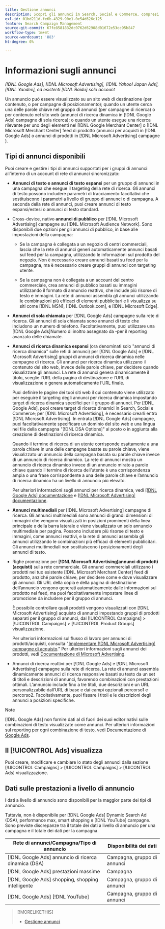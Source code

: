 ```yaml
---
title: Gestione annunci
description: Scopri gli annunci in Search, Social e Commerce, compresi i tipi di annunci disponibili.
exl-id: 01bd211d-fe6b-4329-90e1-0e54d626c125
feature: Search Campaign Management
source-git-commit: 67fe8581832dc0762d62908d01672e53cc95b847
workflow-type: tm+mt
source-wordcount: '883'
ht-degree: 0%

---
```


# Informazioni sugli annunci

*[!DNL Google Ads], [!DNL Microsoft Advertising], [!DNL Yahoo! Japan Ads], [!DNL Yandex], ed esistenti [!DNL Baidu] solo account*

Un annuncio può essere visualizzato su un sito web di destinazione (per contenuto, o per campagne di posizionamento); quando un utente cerca una delle parole chiave nel gruppo di annunci (per campagne di ricerca) o per contenuto nel sito web (annunci di ricerca dinamica in [!DNL Google Ads] campagne di sola ricerca); o quando un utente esegue una ricerca rilevante per uno degli elementi nel [!DNL Google Merchant Center] o [!DNL Microsoft Merchant Center] feed di prodotto (annunci per acquisti in [!DNL Google Ads] o annunci di prodotti in [!DNL Microsoft Advertising] campagne ).

## Tipi di annunci disponibili

Puoi creare e gestire i tipi di annunci supportati per i gruppi di annunci all’interno di un account di rete di annunci sincronizzato:

* **Annunci di testo o annunci di testo espansi** per un gruppo di annunci in una campagna che esegue il targeting della rete di ricerca. Gli annunci di testo possono includere parametri di tracciamento facoltativi che sostituiscono i parametri a livello di gruppo di annunci o di campagna. A seconda della rete di annunci, puoi creare annunci di testo espansi/estesi o annunci di testo standard.

* Cross-device, nativo **annunci di pubblico** per [!DNL Microsoft Advertising] campagne su [!DNL Microsoft Audience Network]. Sono disponibili due opzioni per gli annunci di pubblico, in base alle impostazioni della campagna:

   * Se la campagna è collegata a un negozio di centri commerciali, lascia che la rete di annunci generi automaticamente annunci basati sul feed per la campagna, utilizzando le informazioni sul prodotto del negozio. Non è necessario creare annunci basati su feed per la campagna, ma è necessario creare gruppi di annunci con targeting utente.

   * Se la campagna non è collegata a un account del centro commerciale, crea annunci di pubblico basati su immagini utilizzando il formato di annuncio reattivo, che include più risorse di testo e immagini. La rete di annunci assembla gli annunci utilizzando le combinazioni più efficaci di elementi pubblicitari e li visualizza su siti come [!DNL MSN], [!DNL Outlook.com], e [!DNL Microsoft Edge].

* **Annunci di sola chiamata** per [!DNL Google Ads] campagne sulla rete di ricerca. Gli annunci di sola chiamata sono annunci di testo che includono un numero di telefono. Facoltativamente, puoi utilizzare una [!DNL Google Ads]Numero di inoltro assegnato da -per il reporting avanzato delle chiamate.

* **Annunci di ricerca dinamica espansi** (ora denominati solo &quot;annunci di ricerca dinamica&quot; sulle reti di annunci) per [!DNL Google Ads] e [!DNL Microsoft Advertising] gruppi di annunci di ricerca dinamica nelle campagne di ricerca. Gli annunci per ricerca dinamica utilizzano il contenuto del sito web, invece delle parole chiave, per decidere quando visualizzare gli annunci. La rete di annunci genera dinamicamente il titolo, sceglie l’URL della pagina di destinazione e l’URL di visualizzazione e genera automaticamente l’URL finale.

  Puoi definire le pagine dei tuoi siti web il cui contenuto viene utilizzato per eseguire il targeting degli annunci per ricerca dinamica impostando target di ricerca dinamica specifici per il gruppo di annunci. Per [!DNL Google Ads], puoi creare target di ricerca dinamici in Search, Social e Commerce; per [!DNL Microsoft Advertising], è necessario crearli entro [!DNL Microsoft Advertising]. In entrata [!DNL Google Ads] campagne, puoi facoltativamente specificare un dominio del sito web e una lingua nel file della campagna &quot;[!DNL DSA Options]&quot; al posto o in aggiunta alla creazione di destinazioni di ricerca dinamica.

  Quando il termine di ricerca di un utente corrisponde esattamente a una parola chiave in una delle campagne basate su parole chiave, viene visualizzato un annuncio della campagna basata su parole chiave invece di un annuncio di ricerca dinamico. La rete di annunci mostra un annuncio di ricerca dinamico invece di un annuncio mirato a parole chiave quando il termine di ricerca dell’utente è una corrispondenza ampia o una frase corrispondente a una delle parole chiave e l’annuncio di ricerca dinamico ha un livello di annuncio più elevato.

  Per ulteriori informazioni sugli annunci per ricerca dinamica, vedi [[!DNL Google Ads] documentazione](https://support.google.com/google-ads/answer/2471185) e [[!DNL Microsoft Advertising] documentazione](https://help.ads.microsoft.com/#apex/ads/en/56794).

* **Annunci multimediali** per [!DNL Microsoft Advertising] campagne di ricerca. Gli annunci multimediali sono annunci di grandi dimensioni di immagini che vengono visualizzati in posizioni prominenti della linea principale e della barra laterale e viene visualizzato un solo annuncio multimediale per pagina. Possono includere più risorse di testo e immagini, come annunci reattivi, e la rete di annunci assembla gli annunci utilizzando le combinazioni più efficaci di elementi pubblicitari. Gli annunci multimediali non sostituiscono i posizionamenti degli annunci di testo.

* Righe promozione per **[!DNL Microsoft Advertising]annunci di prodotti (acquisti)** sulla rete commerciale. Gli annunci commerciali utilizzano i prodotti nel tuo esistente [!DNL Microsoft Merchant Center] feed di prodotto, anziché parole chiave, per decidere come e dove visualizzare gli annunci. Gli URL della copia e della pagina di destinazione dell’annuncio vengono generati automaticamente dalle informazioni sul prodotto nel feed, ma puoi facoltativamente impostare linee di promozione da includere per il gruppo di annunci.

  È possibile controllare quali prodotti vengono visualizzati con [!DNL Microsoft Advertising] acquisto di annunci impostando gruppi di prodotti separati per il gruppo di annunci, dal [!UICONTROL Campaigns] > [!UICONTROL Campaigns] > [!UICONTROL Product Groups] visualizzazione.

  Per ulteriori informazioni sul flusso di lavoro per annunci di prodotti/acquisti, consulta &quot;[Implementare [!DNL Microsoft Advertising] campagne di acquisto](/help/search-social-commerce/campaign-management/special-campaign-types/microsoft-shopping-campaigns.md).&quot;  Per ulteriori informazioni sugli annunci dei prodotti, vedi [Documentazione di Microsoft Advertising](https://help.ads.microsoft.com/#apex/3/en/51082).

* Annunci di ricerca reattivi per [!DNL Google Ads] e [!DNL Microsoft Advertising] campagne sulla rete di ricerca. La rete di annunci assembla dinamicamente annunci di ricerca responsive basati su testo da un set di titoli e descrizioni di annunci, favorendo combinazioni con prestazioni ottimali. L’annuncio include fino a tre titoli, due descrizioni e un URL personalizzabile dall’URL di base e dai campi opzionali percorso1 e percorso2. Facoltativamente, puoi fissare i titoli e le descrizioni degli annunci a posizioni specifiche.

>[!NOTE]
>
>[!DNL Google Ads] non fornire dati al di fuori dei suoi editor nativi sulle combinazioni di testo visualizzate come annunci. Per ulteriori informazioni sul reporting per ogni combinazione di testo, vedi [Documentazione di Google Ads](https://support.google.com/google-ads/answer/7684791).

## Il [!UICONTROL Ads] visualizza

Puoi creare, modificare e cambiare lo stato degli annunci dalla sezione [!UICONTROL Campaigns] > [!UICONTROL Campaigns] > [!UICONTROL Ads] visualizzazione.

## Dati sulle prestazioni a livello di annuncio

I dati a livello di annuncio sono disponibili per la maggior parte dei tipi di annuncio.

Tuttavia, non è disponibile per [!DNL Google Ads] Dynamic Search Ad (DSA), performance max, smart shopping e [!DNL YouTube] campagne. Sono previste discrepanze tra il totale dei dati a livello di annuncio per una campagna e il totale dei dati per la campagna.

| Rete di annunci/Campagna/Tipo di annuncio | Disponibilità dei dati |
|---|---|
| [!DNL Google Ads] annuncio di ricerca dinamica (DSA) | Campagna, gruppo di annunci |
| [!DNL Google Ads] prestazioni massime | Campagna |
| [!DNL Google Ads] shopping, shopping intelligente | Campagna, gruppo di annunci |
| [!DNL Google Ads] [!DNL YouTube] | Campagna, gruppo di annunci |

>[!MORELIKETHIS]
>
>* [Gestione annunci](ad-manage.md)
